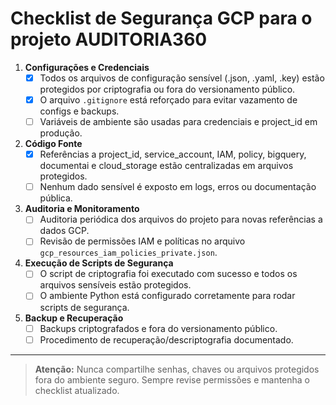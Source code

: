 # Checklist de Segurança GCP para o projeto AUDITORIA360

1. **Configurações e Credenciais**
   - [x] Todos os arquivos de configuração sensível (.json, .yaml, .key) estão protegidos por criptografia ou fora do versionamento público.
   - [x] O arquivo `.gitignore` está reforçado para evitar vazamento de configs e backups.
   - [ ] Variáveis de ambiente são usadas para credenciais e project_id em produção.

2. **Código Fonte**
   - [x] Referências a project_id, service_account, IAM, policy, bigquery, documentai e cloud_storage estão centralizadas em arquivos protegidos.
   - [ ] Nenhum dado sensível é exposto em logs, erros ou documentação pública.

3. **Auditoria e Monitoramento**
   - [ ] Auditoria periódica dos arquivos do projeto para novas referências a dados GCP.
   - [ ] Revisão de permissões IAM e políticas no arquivo `gcp_resources_iam_policies_private.json`.

4. **Execução de Scripts de Segurança**
   - [ ] O script de criptografia foi executado com sucesso e todos os arquivos sensíveis estão protegidos.
   - [ ] O ambiente Python está configurado corretamente para rodar scripts de segurança.

5. **Backup e Recuperação**
   - [ ] Backups criptografados e fora do versionamento público.
   - [ ] Procedimento de recuperação/descriptografia documentado.

---

> **Atenção:** Nunca compartilhe senhas, chaves ou arquivos protegidos fora do ambiente seguro. Sempre revise permissões e mantenha o checklist atualizado.

